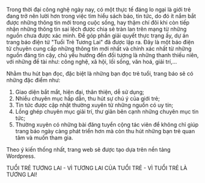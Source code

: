 Trong thời đại công nghệ ngày nay, có một thực tế đáng lo ngại là giới trẻ đang trở nên lười hơn trong việc tìm hiểu sách báo, tin tức, do đó ít nắm bắt được những thông tin mới trong cuộc sống, hay thậm chí đôi khi còn tiếp nhận những thông tin sai lệch được chia sẻ tràn lan trên mạng từ những nguồn chưa được xác minh.
Để góp phần giải quyết thực trạng ấy, dự án trang báo điện tử "Tuổi Trẻ Tương Lai" đã được lập ra. Đây là một báo điện tử chuyên cung cấp những thông tin mới nhất và chính xác nhất từ những nguồn đáng tin cậy, chủ yếu hướng đến đối tượng là những thanh thiếu niên, với những đề tài như: công nghệ, xã hội, lối sống, văn hoá, giải trí,...  
  
Nhằm thu hút bạn đọc, đặc biệt là những bạn đọc trẻ tuổi, trang báo sẽ có những đặc điểm như:
1. Giao diện bắt mắt, hiện đại, thân thiện, dễ sử dụng;
2. Nhiều chuyên mục hấp dẫn, thu hút sự chú ý của giới trẻ;
3. Tin tức được cập nhật thường xuyên từ những nguồn có uy tín;
4. Lồng ghép chuyên mục giải trí, thư giãn bên cạnh những chuyên mục tin tức;
5. Thường xuyên có những bài đăng tuyển cộng tác viên để không chỉ giúp trang báo ngày càng phát triển hơn mà còn thu hút những bạn trẻ quan tâm và muốn tham gia.  
  
Theo ý kiến thống nhất, trang web sẽ được tạo dựa trên nền tảng Wordpress. 
  
TUỔI TRẺ TƯƠNG LAI - VÌ TƯƠNG LAI CỦA TUỔI TRẺ - VÌ TUỔI TRẺ LÀ TƯƠNG LAI!
